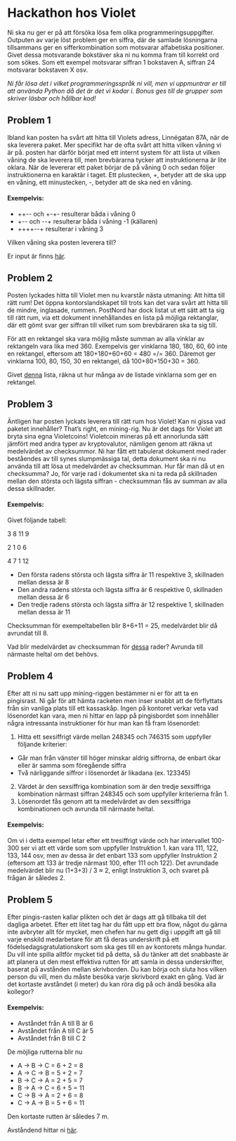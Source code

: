 # Hackathon hos Violet

Ni ska nu ger er på att försöka lösa fem olika programmeringsuppgifter. Outputen av varje löst problem ger en siffra, där de samlade lösningarna tillsammans ger en sifferkombination som motsvarar alfabetiska positioner. Givet dessa motsvarande bokstäver ska ni nu komma fram till korrekt ord som sökes. Som ett exempel motsvarar siffran 1 bokstaven A, siffran 24 motsvarar bokstaven X osv. 

*Ni får lösa det i vilket programmeringsspråk ni vill, men vi uppmuntrar er till att använda Python då det är det vi kodar i. 
Bonus ges till de grupper som skriver läsbar och hållbar kod!*

## Problem 1
Ibland kan posten ha svårt att hitta till Violets adress, Linnégatan 87A, när de ska leverera paket. Mer specifikt har de ofta svårt att hitta vilken våning vi är på. posten har därför börjat med ett internt system för att lista ut vilken våning de ska leverera till, men brevbärarna tycker att instruktionerna är lite oklara. När de levererar ett paket börjar de på våning 0 och sedan följer instruktionerna en karaktär i taget. Ett plustecken, +, betyder att de ska upp en våning, ett minustecken, -, betyder att de ska ned en våning.

#### Exempelvis: 
* ++-- och +-+- resulterar båda i våning 0
* +-- och --+ resulterar båda i våning -1 (källaren)
* ++++--+ resulterar i våning 3

Vilken våning ska posten leverera till?

Er input är finns [här](https://gist.githubusercontent.com/kavailis/4710b5a3b42eddf20de753e47ba61394/raw/bf57b2981634a21866aad6146974167215d1a8b4/problem_1).


## Problem 2
Posten lyckades hitta till Violet men nu kvarstår nästa utmaning: Att hitta till rätt rum! Det öppna kontorslandskapet till trots kan det vara svårt att hitta till de mindre, inglasade, rummen. PostNord har dock listat ut ett sätt att ta sig till rätt rum, via ett dokument innehållandes en lista på möjliga rektanglar, där ett gömt svar ger siffran till vilket rum som brevbäraren ska ta sig till. 

För att en rektangel ska vara möjlig måste summan av alla vinklar av rektangeln vara lika med 360. Exempelvis ger vinklarna 180, 180, 60, 60 inte en rektangel, eftersom att 180+180+60+60 = 480 =/= 360. Däremot ger vinklarna 100, 80, 150, 30 en rektangel, då 100+80+150+30 = 360.

Givet [denna](https://gist.githubusercontent.com/kavailis/4710b5a3b42eddf20de753e47ba61394/raw/bf57b2981634a21866aad6146974167215d1a8b4/problem_2) lista, räkna ut hur många av de listade vinklarna som ger en rektangel.

## Problem 3
Äntligen har posten lyckats leverera till rätt rum hos Violet! Kan ni gissa vad paketet innehåller? That’s right, en mining-rig. Nu är det dags för Violet att bryta sina egna Violetcoins! Violetcoin mineras på ett annorlunda sätt jämfört med andra typer av kryptovalutor, nämligen genom att räkna ut medelvärdet av checksummor. Ni har fått ett tabulerat dokument med rader beståendes av till synes slumpmässiga tal, detta dokument ska ni nu använda till att lösa ut medelvärdet av checksumman. Hur får man då ut en checksumma? Jo, för varje rad i dokumentet ska ni ta reda på skillnaden mellan den största och lägsta siffran - checksumman fås av summan av alla dessa skillnader.

#### Exempelvis: 
Givet följande tabell:

3 8 11 9

2 1 0 6

4 7 1 12

* Den första radens största och lägsta siffra är 11 respektive 3, skillnaden mellan dessa är 8
* Den andra radens största och lägsta siffra är 6 respektive 0, skillnaden mellan dessa är 6
* Den tredje radens största och lägsta siffra är 12 respektive 1, skillnaden mellan dessa är 11

Checksumman för exempeltabellen blir 8+6+11 = 25, medelvärdet blir då avrundat till 8.

Vad blir medelvärdet av checksumman för [dessa](https://gist.githubusercontent.com/kavailis/4710b5a3b42eddf20de753e47ba61394/raw/bf57b2981634a21866aad6146974167215d1a8b4/gistfile1.txt?) rader? Avrunda till närmaste heltal om det behövs.

## Problem 4
Efter att ni nu satt upp mining-riggen bestämmer ni er för att ta en pingisrast. Ni går för att hämta racketen men inser snabbt att de förflyttats från sin vanliga plats till ett kassaskåp. Ingen på kontoret verkar veta vad lösenordet kan vara, men ni hittar en lapp på pingisbordet som innehåller några intressanta instruktioner för hur man kan få fram lösenordet:

1. Hitta ett sexsiffrigt värde mellan 248345 och 746315 som uppfyller följande kriterier:
* Går man från vänster till höger minskar aldrig siffrorna, de enbart ökar eller är samma som föregående siffra
* Två närliggande siffror i lösenordet är likadana (ex. 123345)
2. Värdet är den sexsiffriga kombination som är den tredje sexsiffriga kombination närmast siffran 248345 och som uppfyller kriterierna från 1.
3. Lösenordet fås genom att ta medelvärdet av den sexsiffriga kombinationen och avrunda till närmaste heltal.

#### Exempelvis:
Om vi i detta exempel letar efter ett tresiffrigt värde och har intervallet 100-300 ser vi att ett värde som som uppfyller Instruktion 1. kan vara 111, 122, 133, 144 osv, men av dessa är det enbart 133 som uppfyller Instruktion 2 (eftersom att 133 är tredje närmast 100, efter 111 och 122). Det avrundade medelvärdet blir nu (1+3+3) / 3 ≈ 2, enligt Instruktion 3, och svaret på frågan är således 2.

## Problem 5
Efter pingis-rasten kallar plikten och det är dags att gå tillbaka till det dagliga arbetet. Efter ett litet tag har du fått upp ett bra flow, något du gärna inte avbryter allt för mycket, men chefen har nu gett dig i uppgift att gå till varje enskild medarbetare för att få deras underskrift på ett födelsedagsgratulationskort som ska ges till en av kontorets många hundar. Du vill inte spilla alltför mycket tid på detta, så du tänker att det snabbaste är att planera ut den mest effektiva rutten för att samla in dessa underskrifter, baserat på avstånden mellan skrivborden. Du kan börja och sluta hos vilken person du vill, men du måste besöka varje skrivbord exakt en gång. Vad är det kortaste avståndet (i meter) du kan röra dig på och ändå besöka alla kollegor?

#### Exempelvis:
* Avståndet från A till B är 6
* Avståndet från A till C är 5
* Avståndet från B till C 2

De möjliga rutterna blir nu
* A -> B -> C = 6 + 2 = 8
* A -> C -> B  = 5 + 2 = 7
* B -> C -> A = 2 + 5 = 7
* B -> A -> C = 6 + 5 = 11
* C -> B -> A = 2 + 6 = 8
* C -> A -> B = 5 + 6 = 11

Den kortaste rutten är således 7 m.

Avståndend hittar ni [här](https://gist.githubusercontent.com/kavailis/4710b5a3b42eddf20de753e47ba61394/raw/bf57b2981634a21866aad6146974167215d1a8b4/gistfile2.txt).
